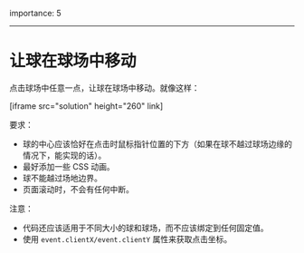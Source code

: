 importance: 5

---

# 让球在球场中移动

点击球场中任意一点，让球在球场中移动。就像这样：

[iframe src="solution" height="260" link]

要求：

- 球的中心应该恰好在点击时鼠标指针位置的下方（如果在球不越过球场边缘的情况下，能实现的话）。
- 最好添加一些 CSS 动画。
- 球不能越过场地边界。
- 页面滚动时，不会有任何中断。

注意：

- 代码还应该适用于不同大小的球和球场，而不应该绑定到任何固定值。
- 使用 `event.clientX/event.clientY` 属性来获取点击坐标。
